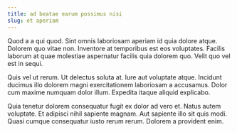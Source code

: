 ```yaml
---
title: ad beatae earum possimus nisi
slug: et aperiam
---
```


Quod a a qui quod. Sint omnis laboriosam aperiam id quia dolore atque. Dolorem quo vitae non. Inventore at temporibus est eos voluptates. Facilis laborum at quae molestiae aspernatur facilis quia dolorem quo. Velit quo vel est in sequi.

Quis vel ut rerum. Ut delectus soluta at. Iure aut voluptate atque. Incidunt ducimus illo dolorem magni exercitationem laboriosam a accusamus. Dolor cum maxime numquam dolor illum. Expedita itaque aliquid explicabo.

Quia tenetur dolorem consequatur fugit ex dolor ad vero et. Natus autem voluptate. Et adipisci nihil sapiente magnam. Aut sapiente illo sit quis modi. Quasi cumque consequatur iusto rerum rerum. Dolorem a provident enim.
